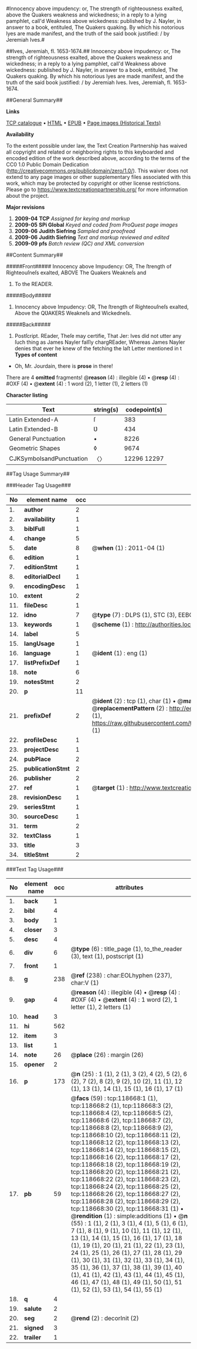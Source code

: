 #Innocency above impudency: or, The strength of righteousness exalted, above the Quakers weakness and wickedness; in a reply to a lying pamphlet, call'd Weakness above wickedness: published by J. Nayler, in answer to a book, entituled, The Quakers quaking. By which his notorious lyes are made manifest, and the truth of the said book justified: / by Jeremiah Ives.#

##Ives, Jeremiah, fl. 1653-1674.##
Innocency above impudency: or, The strength of righteousness exalted, above the Quakers weakness and wickedness; in a reply to a lying pamphlet, call'd Weakness above wickedness: published by J. Nayler, in answer to a book, entituled, The Quakers quaking. By which his notorious lyes are made manifest, and the truth of the said book justified: / by Jeremiah Ives.
Ives, Jeremiah, fl. 1653-1674.

##General Summary##

**Links**

[TCP catalogue](http://www.ota.ox.ac.uk/tcp/)  • 
[HTML](http://tei.it.ox.ac.uk/tcp/Texts-HTML/free/A87/A87230.html)  • 
[EPUB](http://tei.it.ox.ac.uk/tcp/Texts-EPUB/free/A87/A87230.epub) • 
[Page images (Historical Texts)](https://historicaltexts.jisc.ac.uk/eebo-99866396e)

**Availability**

To the extent possible under law, the Text Creation Partnership has waived all copyright and related or neighboring rights to this keyboarded and encoded edition of the work described above, according to the terms of the CC0 1.0 Public Domain Dedication (http://creativecommons.org/publicdomain/zero/1.0/). This waiver does not extend to any page images or other supplementary files associated with this work, which may be protected by copyright or other license restrictions. Please go to https://www.textcreationpartnership.org/ for more information about the project.

**Major revisions**

1. __2009-04__ __TCP__ *Assigned for keying and markup*
1. __2009-05__ __SPi Global__ *Keyed and coded from ProQuest page images*
1. __2009-06__ __Judith Siefring__ *Sampled and proofread*
1. __2009-06__ __Judith Siefring__ *Text and markup reviewed and edited*
1. __2009-09__ __pfs__ *Batch review (QC) and XML conversion*

##Content Summary##

#####Front#####
Innocency above Impudency: OR, The ſtrength of
Righteouſneſs exalted, ABOVE The Quakers Weakneſs and
1. To the READER.

#####Body#####

1. Innocency above Impudency: OR, The ſtrength of
Righteouſneſs exalted, Above the QƲAKERS Weakneſs and
Wickedneſs.

#####Back#####

1. Postſcript.
REader, Theſe may certifie, That Jer: Ives did
not utter any ſuch thing as James Nayler falſly chargREader, Whereas James Nayler denies that ever he
knew of the fetching the laſt Letter mentioned in t
**Types of content**

  * Oh, Mr. Jourdain, there is **prose** in there!

There are 4 **omitted** fragments! 
 @__reason__ (4) : illegible (4)  •  @__resp__ (4) : #OXF (4)  •  @__extent__ (4) : 1 word (2), 1 letter (1), 2 letters (1)

**Character listing**


|Text|string(s)|codepoint(s)|
|---|---|---|
|Latin Extended-A|ſ|383|
|Latin Extended-B|Ʋ|434|
|General Punctuation|•|8226|
|Geometric Shapes|◊|9674|
|CJKSymbolsandPunctuation|〈〉|12296 12297|

##Tag Usage Summary##

###Header Tag Usage###

|No|element name|occ|attributes|
|---|---|---|---|
|1.|__author__|2||
|2.|__availability__|1||
|3.|__biblFull__|1||
|4.|__change__|5||
|5.|__date__|8| @__when__ (1) : 2011-04 (1)|
|6.|__edition__|1||
|7.|__editionStmt__|1||
|8.|__editorialDecl__|1||
|9.|__encodingDesc__|1||
|10.|__extent__|2||
|11.|__fileDesc__|1||
|12.|__idno__|7| @__type__ (7) : DLPS (1), STC (3), EEBO-CITATION (1), PROQUEST (1), VID (1)|
|13.|__keywords__|1| @__scheme__ (1) : http://authorities.loc.gov/ (1)|
|14.|__label__|5||
|15.|__langUsage__|1||
|16.|__language__|1| @__ident__ (1) : eng (1)|
|17.|__listPrefixDef__|1||
|18.|__note__|6||
|19.|__notesStmt__|2||
|20.|__p__|11||
|21.|__prefixDef__|2| @__ident__ (2) : tcp (1), char (1)  •  @__matchPattern__ (2) : ([0-9\-]+):([0-9IVX]+) (1), (.+) (1)  •  @__replacementPattern__ (2) : http://eebo.chadwyck.com/downloadtiff?vid=$1&page=$2 (1), https://raw.githubusercontent.com/textcreationpartnership/Texts/master/tcpchars.xml#$1 (1)|
|22.|__profileDesc__|1||
|23.|__projectDesc__|1||
|24.|__pubPlace__|2||
|25.|__publicationStmt__|2||
|26.|__publisher__|2||
|27.|__ref__|1| @__target__ (1) : http://www.textcreationpartnership.org/docs/. (1)|
|28.|__revisionDesc__|1||
|29.|__seriesStmt__|1||
|30.|__sourceDesc__|1||
|31.|__term__|2||
|32.|__textClass__|1||
|33.|__title__|3||
|34.|__titleStmt__|2||


###Text Tag Usage###

|No|element name|occ|attributes|
|---|---|---|---|
|1.|__back__|1||
|2.|__bibl__|4||
|3.|__body__|1||
|4.|__closer__|3||
|5.|__desc__|4||
|6.|__div__|6| @__type__ (6) : title_page (1), to_the_reader (3), text (1), postscript (1)|
|7.|__front__|1||
|8.|__g__|238| @__ref__ (238) : char:EOLhyphen (237), char:V (1)|
|9.|__gap__|4| @__reason__ (4) : illegible (4)  •  @__resp__ (4) : #OXF (4)  •  @__extent__ (4) : 1 word (2), 1 letter (1), 2 letters (1)|
|10.|__head__|3||
|11.|__hi__|562||
|12.|__item__|3||
|13.|__list__|1||
|14.|__note__|26| @__place__ (26) : margin (26)|
|15.|__opener__|2||
|16.|__p__|173| @__n__ (25) : 1 (1), 2 (1), 3 (2), 4 (2), 5 (2), 6 (2), 7 (2), 8 (2), 9 (2), 10 (2), 11 (1), 12 (1), 13 (1), 14 (1), 15 (1), 16 (1), 17 (1)|
|17.|__pb__|59| @__facs__ (59) : tcp:118668:1 (1), tcp:118668:2 (1), tcp:118668:3 (2), tcp:118668:4 (2), tcp:118668:5 (2), tcp:118668:6 (2), tcp:118668:7 (2), tcp:118668:8 (2), tcp:118668:9 (2), tcp:118668:10 (2), tcp:118668:11 (2), tcp:118668:12 (2), tcp:118668:13 (2), tcp:118668:14 (2), tcp:118668:15 (2), tcp:118668:16 (2), tcp:118668:17 (2), tcp:118668:18 (2), tcp:118668:19 (2), tcp:118668:20 (2), tcp:118668:21 (2), tcp:118668:22 (2), tcp:118668:23 (2), tcp:118668:24 (2), tcp:118668:25 (2), tcp:118668:26 (2), tcp:118668:27 (2), tcp:118668:28 (2), tcp:118668:29 (2), tcp:118668:30 (2), tcp:118668:31 (1)  •  @__rendition__ (1) : simple:additions (1)  •  @__n__ (55) : 1 (1), 2 (1), 3 (1), 4 (1), 5 (1), 6 (1), 7 (1), 8 (1), 9 (1), 10 (1), 11 (1), 12 (1), 13 (1), 14 (1), 15 (1), 16 (1), 17 (1), 18 (1), 19 (1), 20 (1), 21 (1), 22 (1), 23 (1), 24 (1), 25 (1), 26 (1), 27 (1), 28 (1), 29 (1), 30 (1), 31 (1), 32 (1), 33 (1), 34 (1), 35 (1), 36 (1), 37 (1), 38 (1), 39 (1), 40 (1), 41 (1), 42 (1), 43 (1), 44 (1), 45 (1), 46 (1), 47 (1), 48 (1), 49 (1), 50 (1), 51 (1), 52 (1), 53 (1), 54 (1), 55 (1)|
|18.|__q__|4||
|19.|__salute__|2||
|20.|__seg__|2| @__rend__ (2) : decorInit (2)|
|21.|__signed__|3||
|22.|__trailer__|1||
